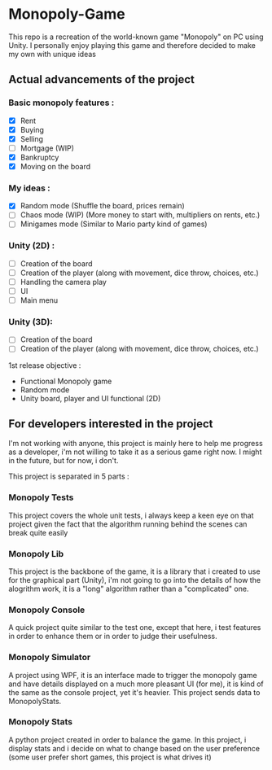 # Monopoly-Game
 
This repo is a recreation of the world-known game "Monopoly" on PC using Unity. I personally enjoy playing this game and therefore decided to make my own with unique ideas

## Actual advancements of the project

### Basic monopoly features :
- [x] Rent
- [x] Buying
- [x] Selling
- [ ] Mortgage (WIP)
- [x] Bankruptcy
- [x] Moving on the board

### My ideas :
- [x] Random mode (Shuffle the board, prices remain)
- [ ] Chaos mode (WIP) (More money to start with, multipliers on rents, etc.)
- [ ] Minigames mode (Similar to Mario party kind of games)

### Unity (2D) :
- [ ] Creation of the board
- [ ] Creation of the player (along with movement, dice throw, choices, etc.)
- [ ] Handling the camera play
- [ ] UI
- [ ] Main menu

### Unity (3D):
- [ ] Creation of the board
- [ ] Creation of the player (along with movement, dice throw, choices, etc.)

1st release objective :
- Functional Monopoly game
- Random mode
- Unity board, player and UI functional (2D)

## For developers interested in the project

I'm not working with anyone, this project is mainly here to help me progress as a developer, i'm not willing to take it as a serious game right now. I might in the future, but for now, i don't.

This project is separated in 5 parts :

### Monopoly Tests
This project covers the whole unit tests, i always keep a keen eye on that project given the fact that the algorithm running behind the scenes can break quite easily

### Monopoly Lib
This project is the backbone of the game, it is a library that i created to use for the graphical part (Unity), i'm not going to go into the details of how the alogrithm work, it is a "long" algorithm rather than a "complicated" one.

### Monopoly Console
A quick project quite similar to the test one, except that here, i test features in order to enhance them or in order to judge their usefulness.

### Monopoly Simulator
A project using WPF, it is an interface made to trigger the monopoly game and have details displayed on a much more pleasant UI (for me), it is kind of the same as the console project, yet it's heavier. This project sends data to MonopolyStats.

### Monopoly Stats
A python project created in order to balance the game. In this project, i display stats and i decide on what to change based on the user preference (some user prefer short games, this project is what drives it)
